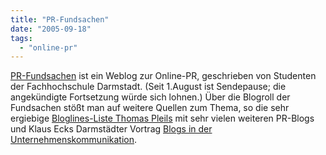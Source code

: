 ```yaml
---
title: "PR-Fundsachen"
date: "2005-09-18"
tags: 
  - "online-pr"
---
```


[PR-Fundsachen](http://mars.sdi.fh-darmstadt.de/wordpress/) ist ein Weblog zur Online-PR, geschrieben von Studenten der Fachhochschule Darmstadt. (Seit 1.August ist Sendepause; die angekündigte Fortsetzung würde sich lohnen.) Über die Blogroll der Fundsachen stößt man auf weitere Quellen zum Thema, so die sehr ergiebige [Bloglines-Liste Thomas Pleils](http://www.bloglines.com/public/apalme2003) mit sehr vielen weiteren PR-Blogs und Klaus Ecks Darmstädter Vortrag [Blogs in der Unternehmenskommunikation](http://mars.sdi.fh-darmstadt.de/pmwiki/uploads/Main/Eck_OJ-Tag05.pdf).
